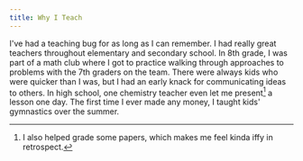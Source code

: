 ```yaml
---
title: Why I Teach
---
```


I've had a teaching bug for as long as I can remember. I had really great teachers throughout elementary and secondary school. In 8th grade, I was part of a math club where I got to practice walking through approaches to problems with the 7th graders on the team. There were always kids who were quicker than I was, but I had an early knack for communicating ideas to others. In high school, one chemistry teacher even let me present[^1] a lesson one day. The first time I ever made any money, I taught kids' gymnastics over the summer.

[^1]: I also helped grade some papers, which makes me feel kinda iffy in retrospect.